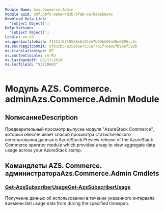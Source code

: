 ```yaml
---
Module Name: Azs.Commerce.Admin
Module Guid: 0df3cbf9-9ebe-4d3b-bfab-6a79abeb8646
Download Help Link:
  '[object Object]': 
Help Version:
  '[object Object]': 
Locale: en-US
ms.openlocfilehash: 4f513f6719528e6125de7b63bb00a30a6895cc2c
ms.sourcegitcommit: 0fdccb57a356b6e7c35a77b1f76e01fb96ef582b
ms.translationtype: MT
ms.contentlocale: ru-RU
ms.lasthandoff: 05/17/2019
ms.locfileid: "93719903"
---
```

# <span data-ttu-id="1d3fc-101">Модуль AZS. Commerce. admin</span><span class="sxs-lookup"><span data-stu-id="1d3fc-101">Azs.Commerce.Admin Module</span></span>
## <span data-ttu-id="1d3fc-102">Nописание</span><span class="sxs-lookup"><span data-stu-id="1d3fc-102">Description</span></span>
<span data-ttu-id="1d3fc-103">Предварительный просмотр выпуска модуля "AzureStack Commerce", который обеспечивает способ просмотра статистического использования данных в AzureStack.</span><span class="sxs-lookup"><span data-stu-id="1d3fc-103">Preview release of the AzureStack Commerce operator module which provides a way to view aggregate data usage across your AzureStack stamp.</span></span>

## <span data-ttu-id="1d3fc-104">Командлеты AZS. Commerce. администратора</span><span class="sxs-lookup"><span data-stu-id="1d3fc-104">Azs.Commerce.Admin Cmdlets</span></span>
### [<span data-ttu-id="1d3fc-105">Get-AzsSubscriberUsage</span><span class="sxs-lookup"><span data-stu-id="1d3fc-105">Get-AzsSubscriberUsage</span></span>](Get-AzsSubscriberUsage.md)
<span data-ttu-id="1d3fc-106">Получение данных об использовании в течение указанного интервала времени.</span><span class="sxs-lookup"><span data-stu-id="1d3fc-106">Get usage data from during the specified timespan.</span></span>

